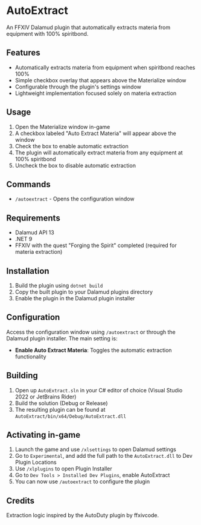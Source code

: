 # AutoExtract

An FFXIV Dalamud plugin that automatically extracts materia from equipment with 100% spiritbond.

## Features

- Automatically extracts materia from equipment when spiritbond reaches 100%
- Simple checkbox overlay that appears above the Materialize window
- Configurable through the plugin's settings window
- Lightweight implementation focused solely on materia extraction

## Usage

1. Open the Materialize window in-game
2. A checkbox labeled "Auto Extract Materia" will appear above the window
3. Check the box to enable automatic extraction
4. The plugin will automatically extract materia from any equipment at 100% spiritbond
5. Uncheck the box to disable automatic extraction

## Commands

- `/autoextract` - Opens the configuration window

## Requirements

- Dalamud API 13
- .NET 9
- FFXIV with the quest "Forging the Spirit" completed (required for materia extraction)

## Installation

1. Build the plugin using `dotnet build`
2. Copy the built plugin to your Dalamud plugins directory
3. Enable the plugin in the Dalamud plugin installer

## Configuration

Access the configuration window using `/autoextract` or through the Dalamud plugin installer. The main setting is:

- **Enable Auto Extract Materia**: Toggles the automatic extraction functionality

## Building

1. Open up `AutoExtract.sln` in your C# editor of choice (Visual Studio 2022 or JetBrains Rider)
2. Build the solution (Debug or Release)
3. The resulting plugin can be found at `AutoExtract/bin/x64/Debug/AutoExtract.dll`

## Activating in-game

1. Launch the game and use `/xlsettings` to open Dalamud settings
2. Go to `Experimental`, and add the full path to the `AutoExtract.dll` to Dev Plugin Locations
3. Use `/xlplugins` to open Plugin Installer
4. Go to `Dev Tools > Installed Dev Plugins`, enable AutoExtract
5. You can now use `/autoextract` to configure the plugin

## Credits

Extraction logic inspired by the AutoDuty plugin by ffxivcode.